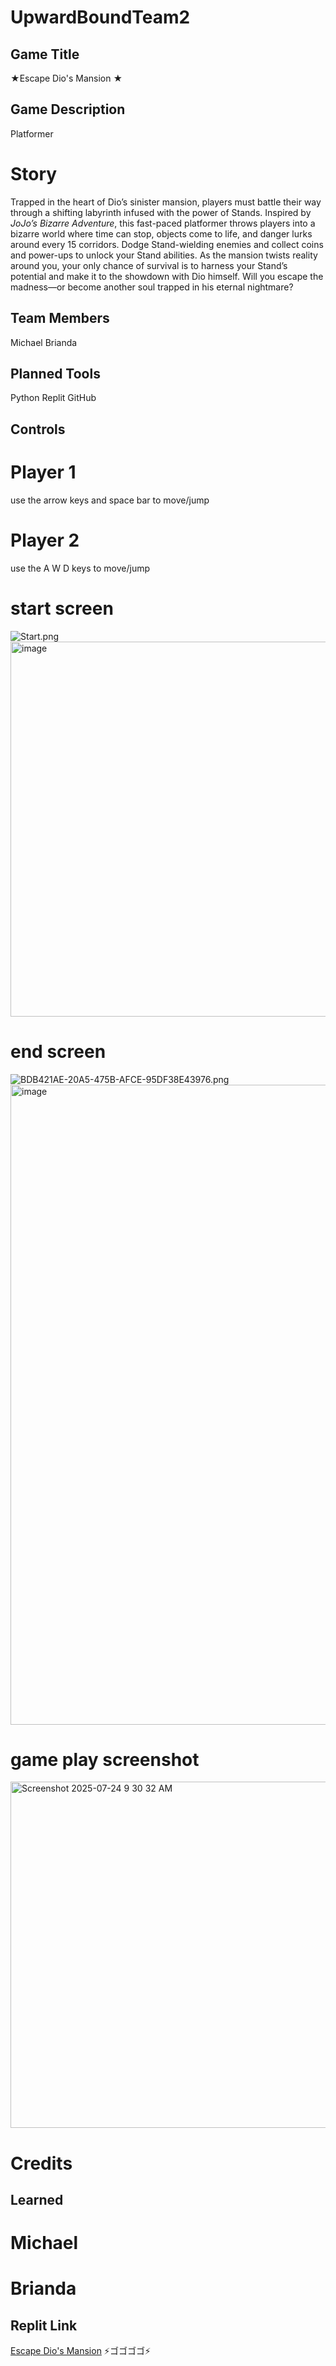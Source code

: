 # UpwardBoundTeam2
## Game Title  
 ★Escape Dio's Mansion ★
## Game Description
Platformer
# Story 
Trapped in the heart of Dio’s sinister mansion, players must battle their way through a shifting labyrinth infused with the power of Stands. Inspired by *JoJo’s Bizarre Adventure*, this fast-paced platformer throws players into a bizarre world where time can stop, objects come to life, and danger lurks around every 15 corridors. Dodge Stand-wielding enemies and collect coins and power-ups to unlock your Stand abilities. As the mansion twists reality around you, your only chance of survival is to harness your Stand’s potential and make it to the showdown with Dio himself. Will you escape the madness—or become another soul trapped in his eternal nightmare?
## Team Members
Michael Brianda
## Planned Tools
Python Replit GitHub
## Controls
# Player 1
use the arrow keys and space bar to move/jump
# Player 2
use the A W D keys to move/jump
# start screen
<img src="blob:chrome-untrusted://media-app/21b60138-f8e2-42eb-a69a-4181c851bcf9" alt="Start.png"/><img width="800" height="600" alt="image" src="https://github.com/user-attachments/assets/dd0a30f7-a714-4147-a223-a077bd8e006c" />
# end screen
<img src="blob:chrome-untrusted://media-app/a4fff077-bdab-4ace-9fdc-a276d5b06c5b" alt="BDB421AE-20A5-475B-AFCE-95DF38E43976.png"/><img width="1536" height="1024" alt="image" src="https://github.com/user-attachments/assets/6e7ebabe-b033-4d6d-9537-1e116ec08f05" />
# game play screenshot
<img width="714" height="554" alt="Screenshot 2025-07-24 9 30 32 AM" src="https://github.com/user-attachments/assets/709a1589-5090-4a05-9c4f-c2c1558e596e" />

# Credits

## Learned
# Michael

# Brianda

## Replit Link
[Escape Dio's Mansion](https://replit.com/@michaelphan0331/Pygame?v=1)
⚡️ゴゴゴゴ⚡️
